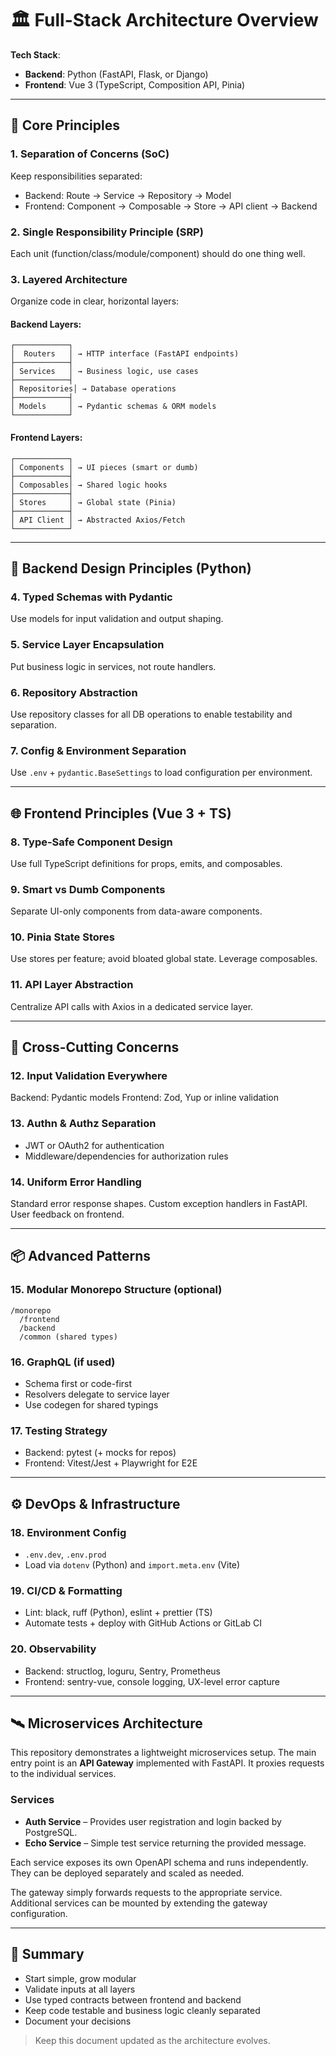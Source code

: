 # 🏛 Full-Stack Architecture Overview

**Tech Stack**:

* **Backend**: Python (FastAPI, Flask, or Django)
* **Frontend**: Vue 3 (TypeScript, Composition API, Pinia)

---

## 🔰 Core Principles

### 1. Separation of Concerns (SoC)

Keep responsibilities separated:

* Backend: Route → Service → Repository → Model
* Frontend: Component → Composable → Store → API client → Backend

### 2. Single Responsibility Principle (SRP)

Each unit (function/class/module/component) should do one thing well.

### 3. Layered Architecture

Organize code in clear, horizontal layers:

#### Backend Layers:

```
┌────────────┐
│  Routers   │ → HTTP interface (FastAPI endpoints)
├────────────┤
│ Services   │ → Business logic, use cases
├────────────┤
│ Repositories│ → Database operations
├────────────┤
│ Models     │ → Pydantic schemas & ORM models
└────────────┘
```

#### Frontend Layers:

```
┌────────────┐
│ Components │ → UI pieces (smart or dumb)
├────────────┤
│ Composables│ → Shared logic hooks
├────────────┤
│ Stores     │ → Global state (Pinia)
├────────────┤
│ API Client │ → Abstracted Axios/Fetch
└────────────┘
```

---

## 🧱 Backend Design Principles (Python)

### 4. Typed Schemas with Pydantic

Use models for input validation and output shaping.

### 5. Service Layer Encapsulation

Put business logic in services, not route handlers.

### 6. Repository Abstraction

Use repository classes for all DB operations to enable testability and separation.

### 7. Config & Environment Separation

Use `.env` + `pydantic.BaseSettings` to load configuration per environment.

---

## 🌐 Frontend Principles (Vue 3 + TS)

### 8. Type-Safe Component Design

Use full TypeScript definitions for props, emits, and composables.

### 9. Smart vs Dumb Components

Separate UI-only components from data-aware components.

### 10. Pinia State Stores

Use stores per feature; avoid bloated global state. Leverage composables.

### 11. API Layer Abstraction

Centralize API calls with Axios in a dedicated service layer.

---

## 🔐 Cross-Cutting Concerns

### 12. Input Validation Everywhere

Backend: Pydantic models
Frontend: Zod, Yup or inline validation

### 13. Authn & Authz Separation

* JWT or OAuth2 for authentication
* Middleware/dependencies for authorization rules

### 14. Uniform Error Handling

Standard error response shapes. Custom exception handlers in FastAPI. User feedback on frontend.

---

## 📦 Advanced Patterns

### 15. Modular Monorepo Structure (optional)

```
/monorepo
  /frontend
  /backend
  /common (shared types)
```

### 16. GraphQL (if used)

* Schema first or code-first
* Resolvers delegate to service layer
* Use codegen for shared typings

### 17. Testing Strategy

* Backend: pytest (+ mocks for repos)
* Frontend: Vitest/Jest + Playwright for E2E

---

## ⚙️ DevOps & Infrastructure

### 18. Environment Config

* `.env.dev`, `.env.prod`
* Load via `dotenv` (Python) and `import.meta.env` (Vite)

### 19. CI/CD & Formatting

* Lint: black, ruff (Python), eslint + prettier (TS)
* Automate tests + deploy with GitHub Actions or GitLab CI

### 20. Observability

* Backend: structlog, loguru, Sentry, Prometheus
* Frontend: sentry-vue, console logging, UX-level error capture

---
## 🛰 Microservices Architecture

This repository demonstrates a lightweight microservices setup. The main entry
point is an **API Gateway** implemented with FastAPI. It proxies requests to the
individual services.

### Services

- **Auth Service** – Provides user registration and login backed by PostgreSQL.
- **Echo Service** – Simple test service returning the provided message.

Each service exposes its own OpenAPI schema and runs independently. They can be
deployed separately and scaled as needed.

The gateway simply forwards requests to the appropriate service. Additional
services can be mounted by extending the gateway configuration.

---

## 🧭 Summary

* Start simple, grow modular
* Validate inputs at all layers
* Use typed contracts between frontend and backend
* Keep code testable and business logic cleanly separated
* Document your decisions

> Keep this document updated as the architecture evolves.
